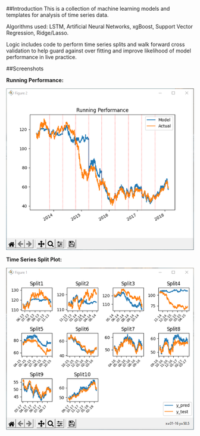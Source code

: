 ##Introduction
This is a collection of machine learning models and templates for analysis of time series data. 

Algorithms used: LSTM, Artificial Neural Networks, xgBoost, Support Vector Regression, Ridge/Lasso.

Logic includes code to perform time series splits and walk forward cross validation to help guard against over fitting
and improve likelihood of model performance in live practice. 

##Screenshots

<b>Running Performance:</b>

![RunningPerformance](./screenshots/RunningPerformance.PNG)


<b>Time Series Split Plot:</b>

![SplitPerformance](./screenshots/SplitPerfromance.PNG)